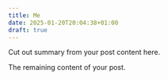 ```yaml
---
title: Me
date: 2025-01-20T20:04:38+01:00
draft: true
---
```


Cut out summary from your post content here.

<!--more-->

The remaining content of your post.
